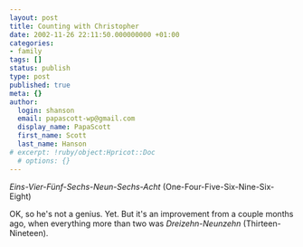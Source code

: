 ```yaml
---
layout: post
title: Counting with Christopher
date: 2002-11-26 22:11:50.000000000 +01:00
categories:
- family
tags: []
status: publish
type: post
published: true
meta: {}
author:
  login: shanson
  email: papascott-wp@gmail.com
  display_name: PapaScott
  first_name: Scott
  last_name: Hanson
# excerpt: !ruby/object:Hpricot::Doc
  # options: {}
---
```

<p><em>Eins-Vier-Fünf-Sechs-Neun-Sechs-Acht</em> (One-Four-Five-Six-Nine-Six-Eight)</p>
<p>OK, so he's not a genius. Yet. But it's an improvement from a couple months ago, when everything more than two was <em>Dreizehn-Neunzehn</em> (Thirteen-Nineteen).</p>
